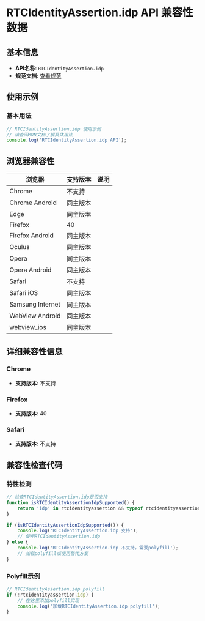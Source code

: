 # RTCIdentityAssertion.idp API 兼容性数据

## 基本信息

- **API名称**: `RTCIdentityAssertion.idp`
- **规范文档**: [查看规范](https://w3c.github.io/webrtc-identity/#dom-rtcidentityassertion-idp)

## 使用示例

### 基本用法

```javascript
// RTCIdentityAssertion.idp 使用示例
// 请查阅MDN文档了解具体用法
console.log('RTCIdentityAssertion.idp API');
```

## 浏览器兼容性

| 浏览器 | 支持版本 | 说明 |
|--------|----------|------|
| Chrome | 不支持 |  |
| Chrome Android | 同主版本 |  |
| Edge | 同主版本 |  |
| Firefox | 40 |  |
| Firefox Android | 同主版本 |  |
| Oculus | 同主版本 |  |
| Opera | 同主版本 |  |
| Opera Android | 同主版本 |  |
| Safari | 不支持 |  |
| Safari iOS | 同主版本 |  |
| Samsung Internet | 同主版本 |  |
| WebView Android | 同主版本 |  |
| webview_ios | 同主版本 |  |

## 详细兼容性信息

### Chrome

- **支持版本**: 不支持

### Firefox

- **支持版本**: 40

### Safari

- **支持版本**: 不支持

## 兼容性检查代码

### 特性检测

```javascript
// 检查RTCIdentityAssertion.idp是否支持
function isRTCIdentityAssertionIdpSupported() {
    return 'idp' in rtcidentityassertion && typeof rtcidentityassertion.idp === 'function';
}

if (isRTCIdentityAssertionIdpSupported()) {
    console.log('RTCIdentityAssertion.idp 支持');
    // 使用RTCIdentityAssertion.idp
} else {
    console.log('RTCIdentityAssertion.idp 不支持，需要polyfill');
    // 加载polyfill或使用替代方案
}
```

### Polyfill示例

```javascript
// RTCIdentityAssertion.idp polyfill
if (!rtcidentityassertion.idp) {
    // 在这里添加polyfill实现
    console.log('加载RTCIdentityAssertion.idp polyfill');
}
```

